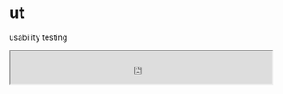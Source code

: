 # ut
usability testing
<!DOCTYPE html>
<html lang="en">
<head>
  <meta charset="UTF-8">
  <meta name="viewport" content="width=device-width, initial-scale=1.0">
  <meta http-equiv="X-UA-Compatible" content="ie=edge">
  <title>Тестирование</title>
  <style>
    body {
      margin: 0 0;
    }
  </style>

 <!-- Yandex.Metrika counter -->
<script type="text/javascript" >
   (function(m,e,t,r,i,k,a){m[i]=m[i]||function(){(m[i].a=m[i].a||[]).push(arguments)};
   m[i].l=1*new Date();k=e.createElement(t),a=e.getElementsByTagName(t)[0],k.async=1,k.src=r,a.parentNode.insertBefore(k,a)})
   (window, document, "script", "https://mc.yandex.ru/metrika/tag.js", "ym");

   ym(73547155, "init", {
        clickmap:true,
        trackLinks:true,
        accurateTrackBounce:true,
        webvisor:true
   });
</script>
<noscript><div><img src="https://mc.yandex.ru/watch/73547155" style="position:absolute; left:-9999px;" alt="" /></div></noscript>
<!-- /Yandex.Metrika counter -->

</head>
<body>

   <iframe src="https://papajohns.ru/moscow" width="468" height="60" align="left">
    Ваш браузер не поддерживает плавающие фреймы!
 </iframe>

</body>
</html>
